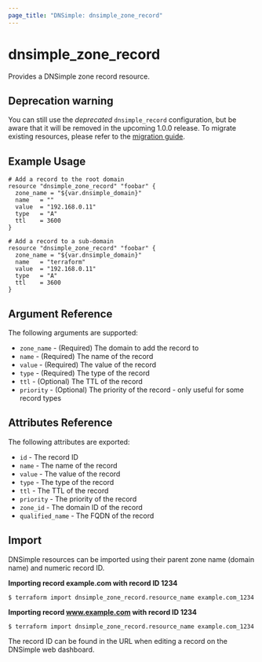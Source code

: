 ```yaml
---
page_title: "DNSimple: dnsimple_zone_record"
---
```


# dnsimple\_zone\_record

Provides a DNSimple zone record resource.

## Deprecation warning

You can still use the _deprecated_ `dnsimple_record` configuration, but be aware that it will be removed in the
upcoming 1.0.0 release. To migrate existing resources, please refer to the [migration guide](https://registry.terraform.io/providers/dnsimple/dnsimple/latest/docs/guides/resource-migration).

## Example Usage

```hcl
# Add a record to the root domain
resource "dnsimple_zone_record" "foobar" {
  zone_name = "${var.dnsimple_domain}"
  name   = ""
  value  = "192.168.0.11"
  type   = "A"
  ttl    = 3600
}
```

```hcl
# Add a record to a sub-domain
resource "dnsimple_zone_record" "foobar" {
  zone_name = "${var.dnsimple_domain}"
  name   = "terraform"
  value  = "192.168.0.11"
  type   = "A"
  ttl    = 3600
}
```

## Argument Reference

The following arguments are supported:

* `zone_name` - (Required) The domain to add the record to
* `name` - (Required) The name of the record
* `value` - (Required) The value of the record
* `type` - (Required) The type of the record
* `ttl` - (Optional) The TTL of the record
* `priority` - (Optional) The priority of the record - only useful for some record types


## Attributes Reference

The following attributes are exported:

* `id` - The record ID
* `name` - The name of the record
* `value` - The value of the record
* `type` - The type of the record
* `ttl` - The TTL of the record
* `priority` - The priority of the record
* `zone_id` - The domain ID of the record
* `qualified_name` - The FQDN of the record

## Import

DNSimple resources can be imported using their parent zone name (domain name) and numeric record ID.

**Importing record example.com with record ID 1234**

```
$ terraform import dnsimple_zone_record.resource_name example.com_1234
```

**Importing record www.example.com with record ID 1234**

```
$ terraform import dnsimple_zone_record.resource_name example.com_1234
```

The record ID can be found in the URL when editing a record on the DNSimple web dashboard.
